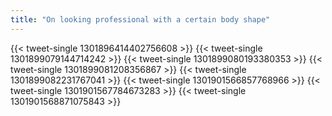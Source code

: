 ```yaml
---
title: "On looking professional with a certain body shape"
---
```


{{< tweet-single 1301896414402756608 >}}
{{< tweet-single 1301899079144714242 >}}
{{< tweet-single 1301899080193380353 >}}
{{< tweet-single 1301899081208356867 >}}
{{< tweet-single 1301899082231767041 >}}
{{< tweet-single 1301901566857768966 >}}
{{< tweet-single 1301901567784673283 >}}
{{< tweet-single 1301901568871075843 >}}
